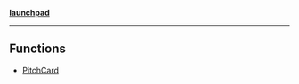 [**launchpad**](index.md)

***

## Functions

- [PitchCard](components.pitch_preview_card.Function.PitchCard.md)
